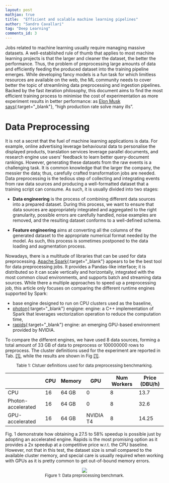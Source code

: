 ```yaml
---
layout: post
mathjax: true
title:  "Efficient and scalable machine learning pipelines"
author: "Sandro Cavallari"
tag: "Deep Learning"
comments_id: 3
---
```


Jobs related to machine learning usually require managing massive datasets.
A well-established rule of thumb that applies to most machine learning projects is that the larger and cleaner the dataset, the better the performance.
Thus, the problem of preprocessing large amounts of data and efficiently feeding the produced dataset into the training pipeline emerges.
While developing fancy models is a fun task for which limitless resources are available on the web, the ML community needs to cover better the topic of streamlining data preprocessing and ingestion pipelines.
Backed by the fast iteration philosophy, this document aims to find the most efficient training process to minimise the cost of experimentation as more experiment results in better performance: as [Elon Musk says](https://www.youtube.com/embed/E7MQb9Y4FAE?start=330&autoplay=1){:target="_blank"}, “high production rate solve many ills”.


# Data Preprocessing

It is not a secret that the fuel of machine learning applications is data.
For example, online advertising leverage behavioural data to personalise the displayed products, translation services leverage parallel documents, and research engine use users' feedback to learn better query-document rankings.
However, generating these datasets from the raw events is a challenging task.
It is common knowledge that the larger the company, the messier the data; thus, carefully crafted transformation jobs are needed.
Data preprocessing is the tedious step of collecting and integrating events from raw data sources and producing a well-formatted dataset that a training script can consume.
As such, it is usually divided into two stages:

- **Data engineering** is the process of combining different data sources into a prepared dataset. During this process, we want to ensure that data sources are appropriately integrated and aggregated to the right granularity, possible errors are carefully handled, noise examples are removed, and the resulting dataset conforms to a well-defined schema.

- **Feature engineering** aims at converting all the columns of the generated dataset to the appropriate numerical format needed by the model. As such, this process is sometimes postponed to the data loading and augmentation process.

Nowadays, there is a multitude of libraries that can be used for data preprocessing.
[Apache Spark](https://spark.apache.org/){:target="_blank"} appears to be the best tool for data preprocessing jobs.
It provides a Pandas-like interface; it is distributed so it can scale vertically and horizontally, integrated with the most common cloud environments, and supports batch and streaming data sources.
While there a multiple approaches to speed up a preprocessing job, this article only focuses on comparing the different runtime engines supported by Spark:

  - base engine designed to run on CPU clusters used as the baseline,
  - [photon](https://www.databricks.com/product/photon){:target="_blank"} engigne: engine: a C++ implementation of Spark that leverages vectorization operation to reduce the computation time,
  - [rapids](https://www.nvidia.com/en-us/deep-learning-ai/software/rapids/){:target="_blank"} engine: an emerging GPU-based environment provided by NVIDIA.


To compare the different engines, we have used 8 data sources, forming a total amount of 33 GB of data to preprocess or 100000000 rows to preprocess. The cluster definitions used for the experiment are reported in Tab. [[1]](#tab:cluster_definition), while the results are shown in Fig [[1]](#fig:preprocessing_benchmark).

<div style="text-align:center;" id="tab:cluster_definition">
    <p style="font-size:small;">
        Table 1: Clstuer definitions used for data preprocessing benchmarking.
    </p>
    <table>
        <thead>
          <tr>
            <th></th>
            <th>CPU</th>
            <th>Memory</th>
            <th>GPU</th>
            <th>Num Workers</th>
            <th>Price (DBU/h)</th>
          </tr>
        </thead>
        <tbody>
          <tr>
            <td>CPU</td>
            <td>16</td>
            <td>64 GB</td>
            <td>0</td>
            <td>8</td>
            <td>13.7</td>
          </tr>
          <tr>
            <td>Photon-accelerated</td>
            <td>16</td>
            <td>64 GB</td>
            <td>0</td>
            <td>8</td>
            <td>32.6</td>
          </tr>
          <tr>
            <td>GPU-accelerated</td>
            <td>16</td>
            <td>64 GB</td>
            <td>NVIDIA T4</td>
            <td>8</td>
            <td>14.25</td>
          </tr>
        </tbody>
    </table>
</div>

Fig. 1 demonstrate how obtaining a 27.5 to 58% speedup is possible just by adopting an accelerated engine. Rapids is the most promising option as it provides a 2x speedup at a competitive price w.r.t. the CPU baseline.
However, not that in this test, the dataset size is small compared to the available cluster memory, and special care is usually required when working with GPUs as it is pretty common to get out-of-bound memory errors.

<div style="text-align:center;" id="fig:preprocessing_benchmark">
    <figure>
        <img src="{{site.baseurl}}/assets/img/efficent_data_preprocessing/preprocessing_benchmark.png" style="max-width: 90%">
        <figcaption style="font-size:small;">
            Figure 1: Data preprocessing benchmark.
        </figcaption>
    </figure>
</div>


<!-- TODO: -->
<!-- 1) bridge spark to ml-frameworks: -->
<!-- 2) comapre tfrecords (natively supported by Linkeding library) and petastorm parquet   -->

<!--  villan: fast large dataset ingestion from distributed frameworks -->
<!--  why: with extreamly large datasets you need scalable and fast injestion pipelines -->

<!--  how: spark for distributed data preprocessing. benchmark petastorm w.r.t. tfrecords -->

<!--  preprocess large datasets is key, thus the needs for distributed framework. How to efficently feed the generated dataset into your model for training ? -->
